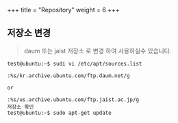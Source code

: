 +++
title = "Repository"
weight = 6
+++

## 저장소 변경

> daum 또는 jaist 저장소 로 변경 하여 사용하실수 있습니다.  

```no-highlight
test@ubuntu:~$ sudi vi /etc/apt/sources.list

:%s/kr.archive.ubuntu.com/ftp.daum.net/g

or 

:%s/us.archive.ubuntu.com/ftp.jaist.ac.jp/g
저장소 확인
test@ubuntu:~$ sudo apt-get update

```